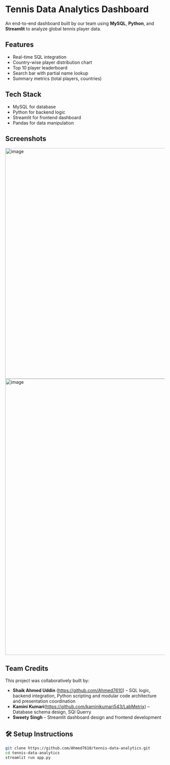 #  Tennis Data Analytics Dashboard

An end-to-end dashboard built by our team using **MySQL**, **Python**, and **Streamlit** to analyze global tennis player data.

##  Features
- Real-time SQL integration
- Country-wise player distribution chart
- Top 10 player leaderboard
- Search bar with partial name lookup
- Summary metrics (total players, countries)

##  Tech Stack
- MySQL for database
- Python for backend logic
- Streamlit for frontend dashboard
- Pandas for data manipulation

##  Screenshots
<img width="1063" height="728" alt="image" src="https://github.com/user-attachments/assets/5ad043e5-59ba-4507-b253-0148efcc20f0" />
  <img width="1009" height="872" alt="image" src="https://github.com/user-attachments/assets/b783a369-b4e8-4a1f-a7c7-ea408e999076" />

##  Team Credits

This project was collaboratively built by:

- **Shaik Ahmed Uddin** (https://github.com/Ahmed7610) – SQL logic, backend integration, Python scripting and modular code architecture and presentation coordination  
- **Kamini Kumari**(https://github.com/kaminikumari543/LabMetrix) –  Database schema design, SQl Querry
- **Sweety Singh** –  Streamlit dashboard design and frontend development 

## 🛠️ Setup Instructions
```bash
git clone https://github.com/Ahmed7610/tennis-data-analytics.git
cd tennis-data-analytics
streamlit run app.py
